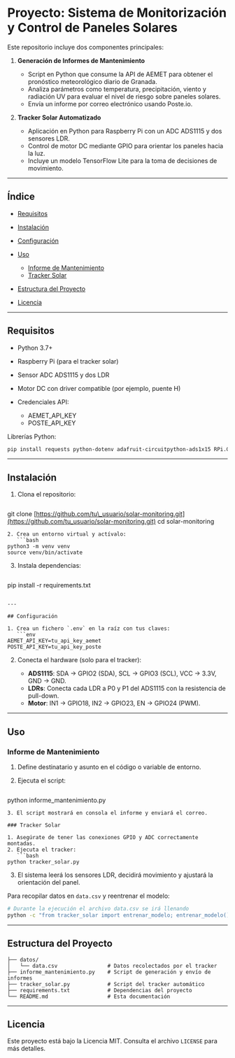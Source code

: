 # Proyecto: Sistema de Monitorización y Control de Paneles Solares

Este repositorio incluye dos componentes principales:

1. **Generación de Informes de Mantenimiento**

   * Script en Python que consume la API de AEMET para obtener el pronóstico meteorológico diario de Granada.
   * Analiza parámetros como temperatura, precipitación, viento y radiación UV para evaluar el nivel de riesgo sobre paneles solares.
   * Envía un informe por correo electrónico usando Poste.io.

2. **Tracker Solar Automatizado**

   * Aplicación en Python para Raspberry Pi con un ADC ADS1115 y dos sensores LDR.
   * Control de motor DC mediante GPIO para orientar los paneles hacia la luz.
   * Incluye un modelo TensorFlow Lite para la toma de decisiones de movimiento.

---

## Índice

* [Requisitos](#requisitos)
* [Instalación](#instalaci%C3%B3n)
* [Configuración](#configuraci%C3%B3n)
* [Uso](#uso)

  * [Informe de Mantenimiento](#informe-de-mantenimiento)
  * [Tracker Solar](#tracker-solar)
* [Estructura del Proyecto](#estructura-del-proyecto)
* [Licencia](#licencia)

---

## Requisitos

* Python 3.7+
* Raspberry Pi (para el tracker solar)
* Sensor ADC ADS1115 y dos LDR
* Motor DC con driver compatible (por ejemplo, puente H)
* Credenciales API:

  * AEMET\_API\_KEY
  * POSTE\_API\_KEY

Librerías Python:

```bash
pip install requests python-dotenv adafruit-circuitpython-ads1x15 RPi.GPIO tensorflow numpy
```

---

## Instalación

1. Clona el repositorio:

   ```bash
   ```

git clone [https://github.com/tu\_usuario/solar-monitoring.git](https://github.com/tu_usuario/solar-monitoring.git)
cd solar-monitoring

````
2. Crea un entorno virtual y actívalo:
   ```bash
python3 -m venv venv
source venv/bin/activate
````

3. Instala dependencias:

   ```bash
   ```

pip install -r requirements.txt

````

---

## Configuración

1. Crea un fichero `.env` en la raíz con tus claves:
   ```env
AEMET_API_KEY=tu_api_key_aemet
POSTE_API_KEY=tu_api_key_poste
````

2. Conecta el hardware (solo para el tracker):

   * **ADS1115**: SDA → GPIO2 (SDA), SCL → GPIO3 (SCL), VCC → 3.3V, GND → GND.
   * **LDRs**: Conecta cada LDR a P0 y P1 del ADS1115 con la resistencia de pull-down.
   * **Motor**: IN1 → GPIO18, IN2 → GPIO23, EN → GPIO24 (PWM).

---

## Uso

### Informe de Mantenimiento

1. Define destinatario y asunto en el código o variable de entorno.
2. Ejecuta el script:

   ```bash
   ```

python informe\_mantenimiento.py

````
3. El script mostrará en consola el informe y enviará el correo.

### Tracker Solar

1. Asegúrate de tener las conexiones GPIO y ADC correctamente montadas.  
2. Ejecuta el tracker:
   ```bash
python tracker_solar.py
````

3. El sistema leerá los sensores LDR, decidirá movimiento y ajustará la orientación del panel.

Para recopilar datos en `data.csv` y reentrenar el modelo:

```bash
# Durante la ejecución el archivo data.csv se irá llenando
python -c "from tracker_solar import entrenar_modelo; entrenar_modelo()"
```

---

## Estructura del Proyecto

```plaintext
├── datos/
│   └── data.csv                # Datos recolectados por el tracker
├── informe_mantenimiento.py    # Script de generación y envío de informes
├── tracker_solar.py            # Script del tracker automático
├── requirements.txt            # Dependencias del proyecto
└── README.md                   # Esta documentación
```

---

## Licencia

Este proyecto está bajo la Licencia MIT. Consulta el archivo `LICENSE` para más detalles.
